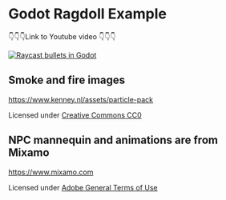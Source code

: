 # Godot Ragdoll Example



👇👇👇Link to Youtube video 👇👇👇

[![Raycast bullets in Godot](https://img.youtube.com/vi/vyWlwVPRODA/0.jpg)](https://www.youtube.com/watch?v=vyWlwVPRODA, "Godot Active ragdolls with breakable floppy limbs")

## Smoke and fire images

https://www.kenney.nl/assets/particle-pack

Licensed under [Creative Commons CC0](https://creativecommons.org/publicdomain/zero/1.0/)

## NPC mannequin and animations are from Mixamo

https://www.mixamo.com

Licensed under [Adobe General Terms of Use](https://www.adobe.com/legal/terms.html)

